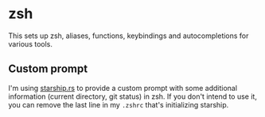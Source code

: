 # zsh

This sets up zsh, aliases, functions, keybindings and autocompletions for various tools.

## Custom prompt

I'm using [starship.rs](https://starship.rs/) to provide a custom prompt with some additional information (current directory, git status) in zsh. If you don't intend to use it, you can remove the last line in my `.zshrc` that's initializing starship.

